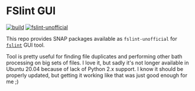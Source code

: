 FSlint GUI
==========

[![build](https://github.com/tgagor/fslint-snap/actions/workflows/build.yml/badge.svg)](https://github.com/tgagor/fslint-snap/actions/workflows/build.yml)
[![fslint-unofficial](https://snapcraft.io/fslint-unofficial/badge.svg)](https://snapcraft.io/fslint-unofficial)

This repo provides SNAP packages available as `fslint-unofficial` for [`fslint`](https://github.com/pixelb/fslint) GUI tool.

Tool is pretty useful for finding file duplicates and performing other bath processing on big sets of files.
I love it, but sadly it's not longer available in Ubuntu 20.04 because of lack of Python 2.x support. I know it should be properly updated, but getting it working like that was just good enough for me ;)
